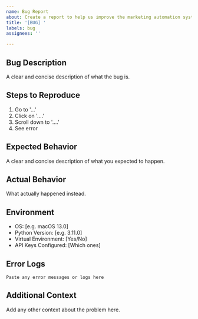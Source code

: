 ```yaml
---
name: Bug Report
about: Create a report to help us improve the marketing automation system
title: '[BUG] '
labels: bug
assignees: ''

---
```


## Bug Description
A clear and concise description of what the bug is.

## Steps to Reproduce
1. Go to '...'
2. Click on '....'
3. Scroll down to '....'
4. See error

## Expected Behavior
A clear and concise description of what you expected to happen.

## Actual Behavior
What actually happened instead.

## Environment
- OS: [e.g. macOS 13.0]
- Python Version: [e.g. 3.11.0]
- Virtual Environment: [Yes/No]
- API Keys Configured: [Which ones]

## Error Logs
```
Paste any error messages or logs here
```

## Additional Context
Add any other context about the problem here.
